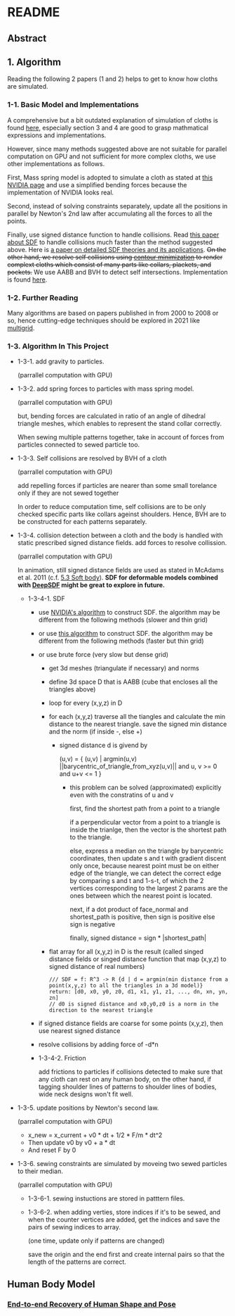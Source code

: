 # README

## Abstract

## 1. Algorithm

Reading the following 2 papers (1 and 2) helps to get to know how cloths are simulated.

### 1-1. Basic Model and Implementations

A comprehensive but a bit outdated explanation of simulation of cloths is found [here](docs/papers/position_based_dynamics.pdf), especially section 3 and 4 are good to grasp mathmatical expressions and implementations.

However, since many methods suggested above are not suitable for parallel computation on GPU and not sufficient for more complex cloths, we use other implementations as follows.

First, Mass spring model is adopted to simulate a cloth as stated at [this NVIDIA page](https://docs.nvidia.com/gameworks/content/gameworkslibrary/physx/guide/Manual/Cloth.html) and use a simplified bending forces because the implementation of NVIDIA looks real.

Second, instead of solving constraints separately, update all the positions in parallel by Newton's 2nd law after accumulating all the forces to all the points.

Finally, use signed distance function to handle collisions.
Read [this paper about SDF](docs/papers/local_optimization_for_robust_signed_distance_field_collision.pdf) to handle collisions much faster than the method suggested above.
Here is [a paper on detailed SDF theories and its applications](docs/papers/msanchez-sdf-thesis.pdf).
~~On the other hand, we resolve self collisions using [contour minimization](docs/papers/resolving_collision.pdf) to render complext cloths which consist of many parts like collars, plackets, and pockets.~~ We use AABB and BVH to detect self intersections.
Implementation is found [here](https://static1.squarespace.com/static/559921a3e4b02c1d7480f8f4/t/596773e9f7e0ab3d29bb102f/1499952110561/Mroz+Michael_746.pdf).

### 1-2. Further Reading

Many algorithms are based on papers published in from 2000 to 2008 or so, hence cutting-edge techniques should be explored in 2021 like [multigrid](docs/papers/parallel_multigrid_for_nonlinear_cloth_simulation.pdf).

### 1-3. Algorithm In This Project

- 1-3-1. add gravity to particles.

  (parrallel computation with GPU)

- 1-3-2. add spring forces to particles with mass spring model.

  (parrallel computation with GPU)

  but, bending forces are calculated in ratio of an angle of dihedral triangle meshes, which enables to represent the stand collar correctly.

  When sewing multiple patterns together, take in account of forces from particles connected to sewed particle too.

- 1-3-3. Self collisions are resolved by BVH of a cloth

  (parrallel computation with GPU)

  add repelling forces if particles are nearer than some small torelance only if they are not sewed together

  In order to reduce computation time, self collisions are to be only checked specific parts like collars ageinst shoulders.
  Hence, BVH are to be constructed for each patterns separately.

- 1-3-4. collision detection between a cloth and the body is handled with static prescribed signed distance fields. add forces to resolve collission.

  (parrallel computation with GPU)

  In animation, still signed distance fields are used as stated in McAdams et al. 2011 (c.f. [5.3 Soft body](docs/papers/local_optimization_for_robust_signed_distance_field_collision.pdf)). **SDF for deformable models combined with [DeepSDF](https://openaccess.thecvf.com/content_CVPR_2019/papers/Park_DeepSDF_Learning_Continuous_Signed_Distance_Functions_for_Shape_Representation_CVPR_2019_paper.pdf) might be great to explore in future.**

  - 1-3-4-1. SDF

    - use [NVIDIA's algorithm](https://developer.nvidia.com/gpugems/gpugems3/part-v-physics-simulation/chapter-34-signed-distance-fields-using-single-pass-gpu) to construct SDF. the algorithm may be different from the following methods (slower and thin grid)
    - or use [this algorithm](https://www.graphicon.ru/html/2003/Proceedings/Technical/paper495.pdf) to construct SDF. the algorithm may be different from the following methods (faster but thin grid)
    - or use brute force (very slow but dense grid)

      - get 3d meshes (triangulate if necessary) and norms
      - define 3d space D that is AABB (cube that encloses all the triangles above)
      - loop for every (x,y,z) in D
      - for each (x,y,z) traverse all the tiangles and calculate the min distance to the nearest triangle. save the signed min distance and the norm (if inside -, else +)

        - signed distance d is givend by

          (u,v) = { (u,v) | argmin(u,v) ||barycentric_of_triangle_from_xyz(u,v)|| and u, v >= 0 and u+v <= 1 }

          - this problem can be solved (approximated) explicitly even with the constratins of u and v

            first, find the shortest path from a point to a triangle

            if a perpendicular vector from a point to a triangle is inside the trianlge, then the vector is the shortest path to the triangle.

            else, express a median on the triangle by barycentric coordinates, then update s and t with gradient discent only once, because nearest point must be on either edge of the triangle, we can detect the correct edge by comparing s and t and 1-s-t, of which the 2 vertices corresponding to the largest 2 params are the ones between which the nearest point is located.

            next, if a dot product of face_normal and shortest_path is positive,
            then sign is positive
            else sign is negative

            finally, signed distance = sign \* |shortest_path|

      - flat array for all (x,y,z) in D is the result (called singed distance fields or singed distance function that map (x,y,z) to signed distance of real numbers)
        ```
        /// SDF = f: R^3 -> R {d | d = argmin(min distance from a point(x,y,z) to all the triangles in a 3d model)}
        return: [d0, x0, y0, z0, d1, x1, y1, z1, ..., dn, xn, yn, zn]
        // d0 is signed distance and x0,y0,z0 is a norm in the direction to the nearest triangle
        ```

    - if signed distance fields are coarse for some points (x,y,z), then use nearest signed distance
    - resolve collisions by adding force of -d\*n

    - 1-3-4-2. Friction

      add frictions to particles if collisions detected to make sure that any cloth can rest on any human body, on the other hand, if tagging shoulder lines of patterns to shoulder lines of bodies, wide neck designs won't fit well.

- 1-3-5. update positions by Newton's second law.

  (parrallel computation with GPU)

  - x_new = x_current + v0 \* dt + 1/2 \* F/m \* dt^2
  - Then update v0 by v0 + a \* dt
  - And reset F by 0

- 1-3-6. sewing constraints are simulated by moveing two sewed particles to their median.

  (parrallel computation with GPU)

  - 1-3-6-1. sewing instuctions are stored in patttern files.

  - 1-3-6-2. when adding verties, store indices if it's to be sewed, and when the counter vertices are added, get the indices and save the pairs of sewing indices to array.

    (one time, update only if patterns are changed)

    save the origin and the end first and create internal pairs so that the length of the patterns are correct.

## Human Body Model

### [End-to-end Recovery of Human Shape and Pose](https://github.com/akanazawa/hmr)
